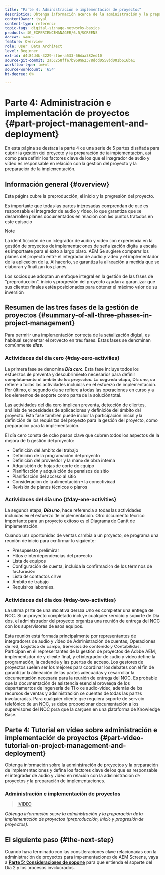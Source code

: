 ```yaml
---
title: "Parte 4: Administración e implementación de proyectos"
description: Obtenga información acerca de la administración y la preparación de la implementación de proyectos (preproducción, inicio y progresión de proyectos) para AEM Screens.
contentOwner: jsyal
content-type: reference
topic-tags: digital-signage-networks-basics
products: SG_EXPERIENCEMANAGER/6.5/SCREENS
docset: aem65
feature: Overview
role: User, Data Architect
level: Beginner
exl-id: d4c84d4b-3229-4fbe-a533-66daa382ed10
source-git-commit: 2a51258ffe7b969962378dcd0558bd001b616ba1
workflow-type: tm+mt
source-wordcount: '654'
ht-degree: 0%

---
```


# Parte 4: Administración e implementación de proyectos {#part-project-management-and-deployment}

En esta página se destaca la parte 4 de una serie de 5 partes diseñada para cubrir la gestión del proyecto y la preparación de la implementación, así como para definir los factores clave de los que el integrador de audio y vídeo es responsable en relación con la gestión del proyecto y la preparación de la implementación.

## Información general {#overview}

Esta página cubre la preproducción, el inicio y la progresión del proyecto.

Es importante que todas las partes interesadas comprendan de qué es responsable el integrador de audio y vídeo, lo que garantiza que se desarrollen planes documentados en relación con los puntos tratados en este episodio

>[!NOTE]
>
>La identificación de un integrador de audio y vídeo con experiencia en la gestión de proyectos de implementaciones de señalización digital a escala es importante para el éxito a largo plazo. AEM Se sugiere comparar los planes del proyecto entre el integrador de audio y vídeo y el implementador de la aplicación de la. Al hacerlo, se garantiza la alineación a medida que se elaboran y finalizan los planes.
>
>Los socios que adoptan un enfoque integral en la gestión de las fases de &quot;preproducción&quot;, inicio y progresión del proyecto ayudan a garantizar que sus clientes finales estén posicionados para obtener el máximo valor de su inversión

## Resumen de las tres fases de la gestión de proyectos {#summary-of-all-three-phases-in-project-management}

Para permitir una implementación correcta de la señalización digital, es habitual segmentar el proyecto en tres fases. Estas fases se denominan comúnmente ***días***.

### Actividades del día cero {#day-zero-activities}

La primera fase se denomina ***Día cero***. Esta fase incluye todos los esfuerzos de preventa y descubrimiento necesarios para definir completamente el ámbito de los proyectos. La segunda etapa, Día uno, se refiere a todas las actividades incluidas en el esfuerzo de implementación. Por último, el segundo día se refiere a todas las operaciones en curso y a los elementos de soporte como parte de la solución total.

Las actividades del día cero implican preventa, detección de clientes, análisis de necesidades de aplicaciones y definición del ámbito del proyecto. Esta fase también puede incluir la participación inicial y la definición de los requisitos del proyecto para la gestión del proyecto, como preparación para la implementación.

El día cero consta de ocho pasos clave que cubren todos los aspectos de la mejora de la gestión del proyecto:

* Definición del ámbito del trabajo
* Definición de la programación del proyecto
* Definición del proveedor y la mano de obra interna
* Adquisición de hojas de corte de equipo
* Planificación y adquisición de permisos de sitio
* Planificación del acceso al sitio
* Consideración de la alimentación y la conectividad
* Revisión de planos técnicos o planos

### Actividades del día uno {#day-one-activities}

La segunda etapa, ***Día uno***, hace referencia a todas las actividades incluidas en el esfuerzo de implementación. Otro documento técnico importante para un proyecto exitoso es el Diagrama de Gantt de implementación.

Cuando una oportunidad de ventas cambia a un proyecto, se programa una reunión de inicio para confirmar lo siguiente:

* Presupuesto preliminar
* Hitos e interdependencias del proyecto
* Lista de equipos
* Configuración de cuenta, incluida la confirmación de los términos de facturación
* Lista de contactos clave
* Ámbito de trabajo
* Requisitos laborales.

### Actividades del día dos {#day-two-activities}

La última parte de una iniciativa del Día Uno es completar una entrega de NOC. Si un proyecto completado incluye cualquier servicio y soporte de Día dos, el administrador del proyecto organiza una reunión de entrega del NOC con los supervisores de esos equipos.

Esta reunión está formada principalmente por representantes de integradores de audio y vídeo de Administración de cuentas, Operaciones de red, Logística de campo, Servicios de contenido y Contabilidad. Participan en él representantes de la gestión de proyectos de Adobe AEM, implementador de y cliente final, y el integrador de audio y vídeo define la programación, la cadencia y las puertas de acceso. Los gestores de proyectos suelen ser los mejores para coordinar los debates con el fin de garantizar la alineación de las partes adecuadas y desarrollar la documentación necesaria para la reunión de entrega del NOC. Es probable que la documentación de asistencia esencial provenga de los departamentos de ingeniería de TI o de audio-vídeo, además de los recursos de ventas y administración de cuentas de todas las partes involucradas. Para cualquier cliente que requiera soporte de servicio telefónico de un NOC, se debe proporcionar documentación a los supervisores del NOC para que la carguen en una plataforma de Knowledge Base.

## Parte 4: Tutorial en vídeo sobre administración e implementación de proyectos {#part-video-tutorial-on-project-management-and-deployment}

Obtenga información sobre la administración de proyectos y la preparación de implementaciones y defina los factores clave de los que es responsable el integrador de audio y vídeo en relación con la administración de proyectos y la preparación de implementaciones.

### Administración e implementación de proyectos

>[!VIDEO](https://video.tv.adobe.com/v/28408)

*Obtenga información sobre la administración y la preparación de la implementación de proyectos (preproducción, inicio y progresión de proyectos).*

## El siguiente paso {#the-next-step}

Cuando haya terminado con las consideraciones clave relacionadas con la administración de proyectos para implementaciones de AEM Screens, vaya a **[Parte 5: Consideraciones de soporte](support-considerations.md)** para que entienda el soporte del Día 2 y los procesos involucrados.

